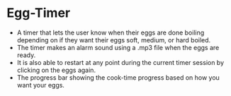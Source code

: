 # Egg-Timer

- A timer that lets the user know when their eggs are done boiling depending on if they want their eggs soft, medium, or hard boiled.
- The timer makes an alarm sound using a .mp3 file when the eggs are ready. 
- It is also able to restart at any point during the current timer session by clicking on the eggs again. 
- The progress bar showing the cook-time progress based on how you want your eggs. 
